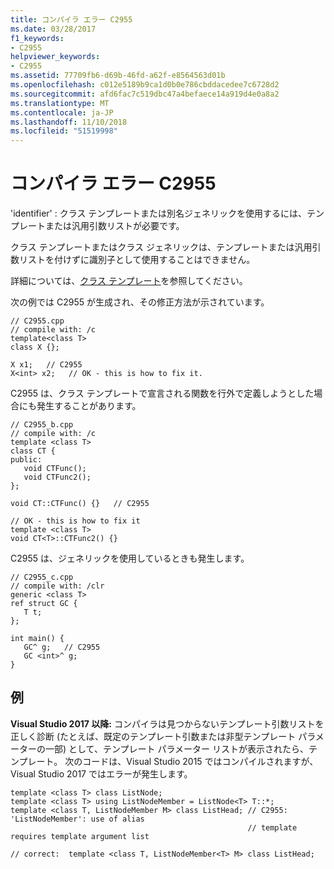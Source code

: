 ```yaml
---
title: コンパイラ エラー C2955
ms.date: 03/28/2017
f1_keywords:
- C2955
helpviewer_keywords:
- C2955
ms.assetid: 77709fb6-d69b-46fd-a62f-e8564563d01b
ms.openlocfilehash: c012e5189b9ca1d0b0e786cbddacedee7c6728d2
ms.sourcegitcommit: afd6fac7c519dbc47a4befaece14a919d4e0a8a2
ms.translationtype: MT
ms.contentlocale: ja-JP
ms.lasthandoff: 11/10/2018
ms.locfileid: "51519998"
---
```

# <a name="compiler-error-c2955"></a>コンパイラ エラー C2955

'identifier' : クラス テンプレートまたは別名ジェネリックを使用するには、テンプレートまたは汎用引数リストが必要です。

クラス テンプレートまたはクラス ジェネリックは、テンプレートまたは汎用引数リストを付けずに識別子として使用することはできません。

詳細については、[クラス テンプレート](../../cpp/class-templates.md)を参照してください。

次の例では C2955 が生成され、その修正方法が示されています。

```
// C2955.cpp
// compile with: /c
template<class T>
class X {};

X x1;   // C2955
X<int> x2;   // OK - this is how to fix it.
```

C2955 は、クラス テンプレートで宣言される関数を行外で定義しようとした場合にも発生することがあります。

```
// C2955_b.cpp
// compile with: /c
template <class T>
class CT {
public:
   void CTFunc();
   void CTFunc2();
};

void CT::CTFunc() {}   // C2955

// OK - this is how to fix it
template <class T>
void CT<T>::CTFunc2() {}
```

C2955 は、ジェネリックを使用しているときも発生します。

```
// C2955_c.cpp
// compile with: /clr
generic <class T>
ref struct GC {
   T t;
};

int main() {
   GC^ g;   // C2955
   GC <int>^ g;
}
```

## <a name="example"></a>例

**Visual Studio 2017 以降:** コンパイラは見つからないテンプレート引数リストを正しく診断 (たとえば、既定のテンプレート引数または非型テンプレート パラメーターの一部) として、テンプレート パラメーター リストが表示されたら、テンプレート。 次のコードは、Visual Studio 2015 ではコンパイルされますが、Visual Studio 2017 ではエラーが発生します。

```
template <class T> class ListNode;
template <class T> using ListNodeMember = ListNode<T> T::*;
template <class T, ListNodeMember M> class ListHead; // C2955: 'ListNodeMember': use of alias
                                                     // template requires template argument list

// correct:  template <class T, ListNodeMember<T> M> class ListHead;
```
